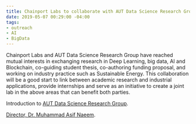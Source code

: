 ```yaml
---
title: Chainport Labs to collaborate with AUT Data Science Research Group
date: 2019-05-07 00:29:00 -04:00
tags:
- outreach
- AI
- BigData
---
```


Chainport Labs and AUT Data Science Research Group have reached mutual interests in exchanging research in Deep Learning, big data, AI and Blockchain, co-guiding student thesis, co-authoring funding proposal, and working on industry practice such as Sustainable Energy. This collaboration will be a good start to link between academic research and industrial applications, provide internships and serve as an initiative to create a joint lab in the above areas that can benefit both parties.

Introduction to [AUT Data Science Research Group](https://dsrg.aut.ac.nz/).

[Director, Dr. Muhammad Asif Naeem](https://iwdm.aut.ac.nz/asif/).